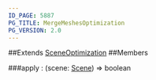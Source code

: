 ```yaml
---
ID_PAGE: 5887
PG_TITLE: MergeMeshesOptimization
PG_VERSION: 2.0
---
```


##Extends [SceneOptimization](page.php?p=5879)
##Members

###apply : (scene: [Scene](page.php?p=5725)) =&gt; boolean



